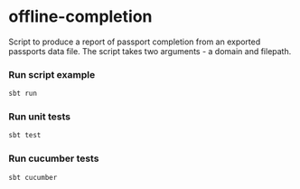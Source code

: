 # offline-completion

Script to produce a report of passport completion from an exported passports data file.
The script takes two arguments - a domain and filepath.

### Run script example

```bash
sbt run
```
### Run unit tests

```bash
sbt test
```

### Run cucumber tests

```bash
sbt cucumber
```